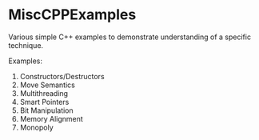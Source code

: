# MiscCPPExamples
Various simple C++ examples to demonstrate understanding of a specific technique.

Examples:

1) Constructors/Destructors
2) Move Semantics
3) Multithreading
4) Smart Pointers
5) Bit Manipulation
6) Memory Alignment
7) Monopoly
